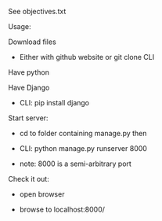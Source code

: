 See objectives.txt

Usage:

Download files 

  * Either with github website or git clone CLI

Have python

Have Django

  * CLI: pip install django

Start server:

  * cd to folder containing manage.py then

  * CLI: python manage.py runserver 8000
  
  * note: 8000 is a semi-arbitrary port

Check it out:

  * open browser
  
  * browse to localhost:8000/
